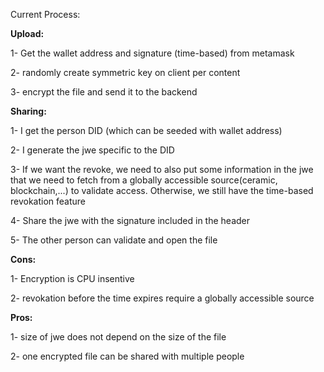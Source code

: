 Current Process:

**Upload:**

1- Get the wallet address and signature (time-based) from metamask

2- randomly create symmetric key on client per content

3- encrypt the file and send it to the backend


**Sharing:**

1- I get the person DID (which can be seeded with wallet address)

2- I generate the jwe specific to the DID

3- If we want the revoke, we need to also put some information in the jwe that we need to fetch from a globally accessible source(ceramic, blockchain,...) to validate access. Otherwise, we still have the time-based revokation feature

4- Share the jwe with the signature included in the header

5- The other person can validate and open the file


**Cons:**

1- Encryption is CPU insentive

2- revokation before the time expires require a globally accessible source


**Pros:**

1- size of jwe does not depend on the size of the file

2- one encrypted file can be shared with multiple people
